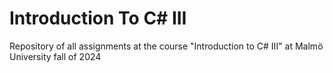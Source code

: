 # Introduction To C# III
Repository of all assignments at the course "Introduction to C# III" at Malmö University fall of 2024
